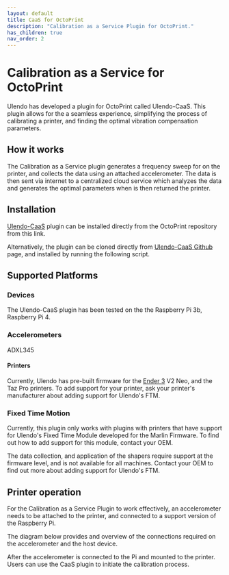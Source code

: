 ```yaml
---
layout: default
title: CaaS for OctoPrint
description: "Calibration as a Service Plugin for OctoPrint."
has_children: true
nav_order: 2
---
```


# Calibration as a Service for OctoPrint
Ulendo has developed a plugin for OctoPrint called Ulendo-CaaS. This plugin allows for the a seamless experience, simplifying the process of calibrating a printer, and finding the optimal vibration compensation parameters.
 

## How it works
The  Calibration as a Service plugin generates a frequency sweep for on the printer, and collects the data using an attached accelerometer. The data is then sent via internet to a centralized cloud service which analyzes the data and generates the optimal parameters when is then returned the printer.

## Installation 
[Ulendo-CaaS] plugin can be installed directly from the OctoPrint  repository from this link.

Alternatively, the plugin can be cloned directly from [Ulendo-CaaS Github] page, and installed by running the following script.


## Supported Platforms

### Devices
The Ulendo-CaaS plugin has been tested on the the Raspberry Pi 3b, Raspberry Pi 4.  

### Accelerometers
ADXL345

#### Printers
Currently, Ulendo has pre-built firmware for the [Ender 3] V2 Neo, and the Taz Pro printers. To add support for your printer, ask your printer's manufacturer about adding support for Ulendo's FTM.


### Fixed Time Motion
Currently, this plugin only works with plugins with printers that have support for Ulendo's Fixed Time Module developed for the Marlin Firmware. To find out how to add support for this module, contact your OEM.

The data collection, and application of the shapers require support at the firmware level, and is not available for all machines. Contact your OEM to find out more about adding support for Ulendo's FTM.


## Printer operation
For the Calibration as a Service Plugin to work effectively, an accelerometer needs to be attached to the printer, and connected to a support version of the Raspberry Pi. 

The diagram below provides and overview of the connections required on the accelerometer and the host device. 

After the accelerometer is connected to the Pi and mounted to the printer. Users can use the CaaS plugin to initiate the calibration process. 


[Ulendo-CaaS]: https://just-the-docs.github.io/just-the-docs/
[Ulendo-CaaS Github]: https://github.com/S2AUlendo/UlendoCaaS
[Ender 3]: https://github.com/S2AUlendo/Ender3-FT